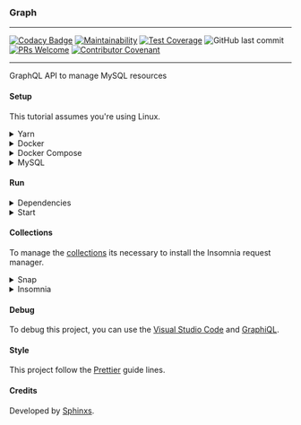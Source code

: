 ### Graph

---

[![Codacy Badge](https://api.codacy.com/project/badge/Grade/fe6a3cb9ff634640afd1336755d68cb2)](https://www.codacy.com/app/Sphinxs/Graph?utm_source=github.com&amp;utm_medium=referral&amp;utm_content=Sphinxs/Graph&amp;utm_campaign=Badge_Grade) [![Maintainability](https://api.codeclimate.com/v1/badges/2e94725148c871f8bbaf/maintainability)](https://codeclimate.com/github/Sphinxs/Graph/maintainability) [![Test Coverage](https://api.codeclimate.com/v1/badges/2e94725148c871f8bbaf/test_coverage)](https://codeclimate.com/github/Sphinxs/Graph/test_coverage) ![GitHub last commit](https://img.shields.io/github/last-commit/sphinxs/graph.svg) [![PRs Welcome](https://img.shields.io/badge/PRs-welcome-brightgreen.svg?style=flat-square)](http://makeapullrequest.com) [![Contributor Covenant](https://img.shields.io/badge/Contributor%20Covenant-v1.4%20adopted-ff69b4.svg)]([code-of-conduct.md](https://www.contributor-covenant.org/version/1/4/code-of-conduct))

---

GraphQL API to manage MySQL resources

#### Setup

This tutorial assumes you're using Linux.

<details>
<summary>Yarn</summary>
Configure the repository:

```sh
curl -sS https://dl.yarnpkg.com/debian/pubkey.gpg | sudo apt-key add -

echo "deb https://dl.yarnpkg.com/debian/ stable main" | sudo tee /etc/apt/sources.list.d/yarn.list
```

Install the Yarn:

```sh
sudo apt-get update && sudo apt-get install yarn
```
</details>

<details>
<summary>Docker</summary>
Install the Docker container:

```sh
sudo apt install docker.io
```

Add the Docker to the system group:

```sh
sudo groupadd docker
```
</details>

<details>
<summary>Docker Compose</summary>
Install the Docker Compose:

```sh
sudo apt install docker-compose
```
</details>

<details>
<summary>MySQL</summary>
Install the MySQL image, through [Docker Hub](https://hub.docker.com/), and create a container:

```sh
docker-compose -f docker-compose.yml up
```

<details>
<summary>Generate Models</summary>
Enter inside the container MySQL CLI:

```sh
docker exec -it database mysql -u root -p
```

Create a database, through the MySQL CLI, if it wasn't generated when the container was created:

```sh
mysql> CREATE DATABASE graph;
```

Generate the application' models in the database created above, through the Shell:

```sh
yarn sync
```
</details>

After create a database and generate the application' models, set the database configuration in the [config/config.json](./config/config.json) file.
</details>

#### Run

<details>
<summary>Dependencies</summary>
Install the dependencies:

```sh
yarn install
```
</details>

<details>
<summary>Start</summary>
Start the application:

```sh
yarn start
```

Open the [localhost:3000](http://localhost:3000) URL in the browser.
</details>

#### Collections

To manage the [collections](./collections/insomnia.json) its necessary to install the Insomnia request manager.

<details>
<summary>Snap</summary>
Install the Snap:

```sh
sudo apt install snapd
```
</details>

<details>
<summary>Insomnia</summary>
Install the Insomnia:

```sh
snap install insomnia
```
</details>

#### Debug

To debug this project, you can use the [Visual Studio Code](https://code.visualstudio.com/) and [GraphiQL](https://github.com/graphql/graphiql).

#### Style

This project follow the [Prettier](https://prettier.io/) guide lines.

#### Credits

Developed by [Sphinxs](https://github.com/Sphinxs).